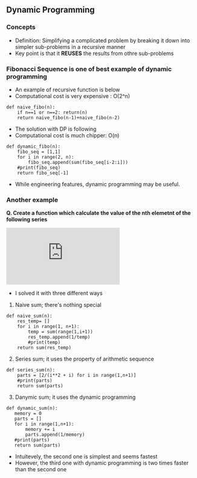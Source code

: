 

## Dynamic Programming
### Concepts
* Definition: Simplifying a complicated problem by breaking it down into simpler sub-problems in a recursive manner
* Key point is that it **REUSES** the results from othre sub-problems

### Fibonacci Sequence is one of best example of dynamic programming
* An example of recursive function is below
* Computational cost is very expensive : O(2^n)
```
def naive_fibo(n):
    if n==1 or n==2: return(n)
    return naive_fibo(n-1)+naive_fibo(n-2)
```
* The solution with DP is following
* Computational cost is much chipper: O(n)
```
def dynamic_fibo(n):
    fibo_seq = [1,1]
    for i in range(2, n):
        fibo_seq.append(sum(fibo_seq[i-2:i]))
    #print(fibo_seq)
    return fibo_seq[-1]
```
* While engineering features, dynamic programming may be useful. 

### Another example
**Q. Create a function which calculate the value of the nth elemetnt of the following series**

![equation](https://latex.codecogs.com/gif.latex?%5Csum_%7Bi%7D%5E%7Bn%7D%5Cfrac%7B1%7D%7B%5Csum_%7Bj%7D%5E%7Bi%7Dj%7D)  

* I solved it with three different ways

1. Naive sum; there's nothing special
```
def naive_sum(n):
    res_temp= []
    for i in range(1, n+1):
        temp = sum(range(1,i+1))
        res_temp.append(1/temp)
        #print(temp)
    return sum(res_temp)
```  
2. Series sum; it uses the property of arithmetic sequence
```
def series_sum(n):
    parts = [2/(i**2 + i) for i in range(1,n+1)]
    #print(parts)
    return sum(parts)
```  
3. Danymic sum; it uses the dynamic programming 
 ```
 def dynamic_sum(n):
    memory = 0
    parts = []
    for i in range(1,n+1):
        memory += i
        parts.append(1/memory)
    #print(parts)
    return sum(parts)
```  
* Intuitevely, the second one is simplest and seems fastest 
* However, the third one with dynamic programming is two times faster than the second one
